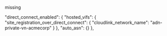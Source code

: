 
missing

"direct_connect_enabled": {
      "hosted_vifs": {
        "site_registration_over_direct_connect": {
          "cloudlink_network_name": "adn-private-vn-acmecorp"
        }
      },
      "auto_asn": {}
    },

